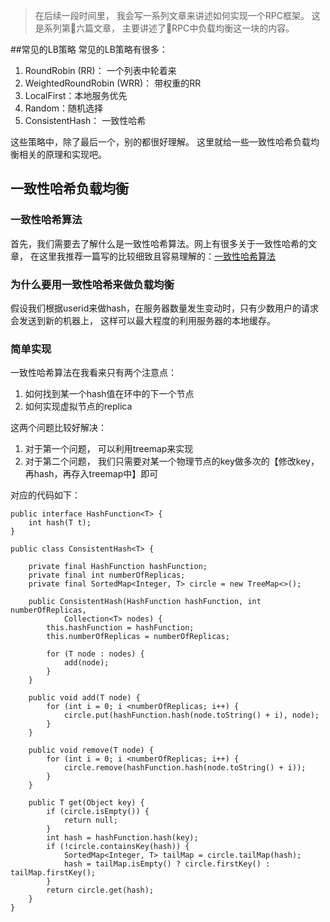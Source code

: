 > 在后续一段时间里， 我会写一系列文章来讲述如何实现一个RPC框架。 这是系列第六篇文章， 主要讲述了RPC中负载均衡这一块的内容。

##常见的LB策略
常见的LB策略有很多：

 1. RoundRobin (RR)： 一个列表中轮着来
 2. WeightedRoundRobin (WRR)： 带权重的RR
 3. LocalFirst：本地服务优先
 4. Random：随机选择
 5. ConsistentHash： 一致性哈希

这些策略中，除了最后一个，别的都很好理解。 这里就给一些一致性哈希负载均衡相关的原理和实现吧。

## 一致性哈希负载均衡
### 一致性哈希算法
首先，我们需要去了解什么是一致性哈希算法。网上有很多关于一致性哈希的文章， 在这里我推荐一篇写的比较细致且容易理解的：[一致性哈希算法](http://www.zsythink.net/archives/1182)

### 为什么要用一致性哈希来做负载均衡
假设我们根据userid来做hash，在服务器数量发生变动时，只有少数用户的请求会发送到新的机器上， 这样可以最大程度的利用服务器的本地缓存。

### 简单实现
一致性哈希算法在我看来只有两个注意点：

 1. 如何找到某一个hash值在环中的下一个节点
 2. 如何实现虚拟节点的replica

这两个问题比较好解决：

 1. 对于第一个问题， 可以利用treemap来实现
 2. 对于第二个问题， 我们只需要对某一个物理节点的key做多次的【修改key，再hash，再存入treemap中】即可

对应的代码如下：
```
public interface HashFunction<T> {
	int hash(T t);
}

public class ConsistentHash<T> {

	private final HashFunction hashFunction;
	private final int numberOfReplicas;
	private final SortedMap<Integer, T> circle = new TreeMap<>();

	public ConsistentHash(HashFunction hashFunction, int numberOfReplicas,
			Collection<T> nodes) {
		this.hashFunction = hashFunction;
		this.numberOfReplicas = numberOfReplicas;

		for (T node : nodes) {
			add(node);
		}
	}

	public void add(T node) {
		for (int i = 0; i <numberOfReplicas; i++) {
			circle.put(hashFunction.hash(node.toString() + i), node);
		}
	}

	public void remove(T node) {
		for (int i = 0; i <numberOfReplicas; i++) {
			circle.remove(hashFunction.hash(node.toString() + i));
		}
	}

	public T get(Object key) {
		if (circle.isEmpty()) {
			return null;
		}
		int hash = hashFunction.hash(key);
		if (!circle.containsKey(hash)) {
			SortedMap<Integer, T> tailMap = circle.tailMap(hash);
			hash = tailMap.isEmpty() ? circle.firstKey() : tailMap.firstKey();
		}
		return circle.get(hash);
	}
}
```

